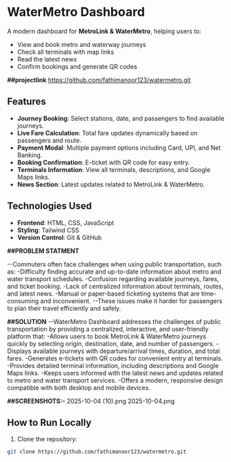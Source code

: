 # WaterMetro Dashboard

A modern dashboard for **MetroLink & WaterMetro**, helping users to:

- View and book metro and waterway journeys
- Check all terminals with map links
- Read the latest news
- Confirm bookings and generate QR codes

**##projectlink**
https://github.com/fathimanoor123/watermetro.git

## Features

- **Journey Booking**: Select stations, date, and passengers to find available journeys.
- **Live Fare Calculation**: Total fare updates dynamically based on passengers and route.
- **Payment Modal**: Multiple payment options including Card, UPI, and Net Banking.
- **Booking Confirmation**: E-ticket with QR code for easy entry.
- **Terminals Information**: View all terminals, descriptions, and Google Maps links.
- **News Section**: Latest updates related to MetroLink & WaterMetro.

## Technologies Used

- **Frontend**: HTML, CSS, JavaScript  
- **Styling**: Tailwind CSS  
- **Version Control**: Git & GitHub  

**##PROBLEM STATMENT**

--Commuters often face challenges when using public transportation, such as:
    -Difficulty finding accurate and up-to-date information about metro and water transport schedules.
    -Confusion regarding available journeys, fares, and ticket booking.
    -Lack of centralized information about terminals, routes, and latest news.
     -Manual or paper-based ticketing systems that are time-consuming and inconvenient.
--These issues make it harder for passengers to plan their travel efficiently and safely.

**##SOLUTION**
--WaterMetro Dashboard addresses the challenges of public transportation by providing a centralized, interactive, and user-friendly platform that:
     -Allows users to book MetroLink & WaterMetro journeys quickly by selecting origin, destination,   date, and number of passengers.
     -Displays available journeys with departure/arrival times, duration, and total fares.
     -Generates e-tickets with QR codes for convenient entry at terminals.
     -Provides detailed terminal information, including descriptions and Google Maps links.
     -Keeps users informed with the latest news and updates related to metro and water transport services.
     -Offers a modern, responsive design compatible with both desktop and mobile devices.

**##SCREENSHOTS:-**
2025-10-04 (10).png
2025-10-04.png


## How to Run Locally

1. Clone the repository:
```bash
git clone https://github.com/fathimanoor123/watermetro.git
